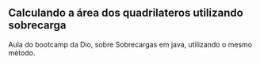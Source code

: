 ﻿## Calculando a área dos quadrilateros utilizando sobrecarga
Aula do bootcamp da Dio, sobre Sobrecargas em java, utilizando o mesmo método.
